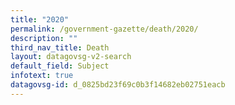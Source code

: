 ```yaml
---
title: "2020"
permalink: /government-gazette/death/2020/
description: ""
third_nav_title: Death
layout: datagovsg-v2-search
default_field: Subject
infotext: true
datagovsg-id: d_0825bd23f69c0b3f14682eb02751eacb
---
```

